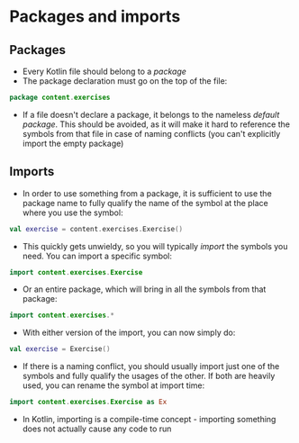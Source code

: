 # Packages and imports

## Packages

* Every Kotlin file should belong to a <i>package</i>
* The package declaration must go on the top of the file:

```kotlin
package content.exercises
```

* If a file doesn't declare a package, it belongs to the nameless <i>default package</i>. This should be avoided, as it will make it hard to 
reference the symbols from that file in case of naming conflicts (you can't explicitly import the empty package)

## Imports

* In order to use something from a package, it is sufficient to use the package name to fully qualify the name of the symbol at the 
place where you use the symbol:

```kotlin
val exercise = content.exercises.Exercise()
```

* This quickly gets unwieldy, so you will typically <i>import</i> the symbols you need. You can import a specific symbol:

```kotlin
import content.exercises.Exercise
```

* Or an entire package, which will bring in all the symbols from that package:

```kotlin
import content.exercises.*
```

* With either version of the import, you can now simply do:

```kotlin
val exercise = Exercise()
```

* If there is a naming conflict, you should usually import just one of the symbols and fully qualify the usages of the other. 
If both are heavily used, you can rename the symbol at import time:

```kotlin
import content.exercises.Exercise as Ex
```

* In Kotlin, importing is a compile-time concept - importing something does not actually cause any code to run 

